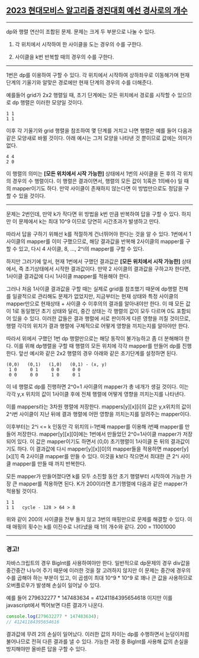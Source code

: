 ## [2023 현대모비스 알고리즘 경진대회 예선 경사로의 개수](https://school.programmers.co.kr/learn/courses/30/lessons/214290)

---

dp와 행렬 연산이 조합된 문제. 문제는 크게 두 부분으로 나눌 수 있다.

1. 각 위치에서 시작하여 한 사이클을 도는 경우의 수를 구한다.

2. 사이클을 k번 반복할 때의 경우의 수를 구한다.

---

1번은 dp를 이용하여 구할 수 있다. 각 위치에서 시작하여 상하좌우로 이동해가며 현재 단계의 기울기와 알맞은 경로에만 현재 단계의 경우의 수를 더해준다.

예를들어 grid가 2x2 행렬일 때, 초기 단계에는 모든 위치에서 경로를 시작할 수 있으므로 dp 행렬은 이러한 모양일 것이다.

    1 1
    1 1

이후 각 기울기와 grid 행렬을 참조하여 몇 단계를 거치고 나면 행렬은 예를 들어 다음과 같은 모양새로 바뀔 것이다. 아래 예시는 그저 모양을 나타낸 것 뿐이므로 값에는 의미가 없다.

    4 4
    2 0

이 행렬의 의미는 **[모든 위치에서 시작 가능한]** 상태에서 1번의 사이클을 돈 후의 각 위치의 경우의 수 행렬이다. 이 행렬은 결과이면서, 행렬의 모든 값이 1(혹은 1의배수) 일 때의 mapper이기도 하다. 만약 사이클이 존재하지 않는다면 이 방법만으로도 정답을 구할 수 있을 것이다.

---

문제는 2번인데, 만약 k가 작다면 위 방법을 k번 만큼 반복하여 답을 구할 수 있다. 하지만 이 문제에서 k는 최대 10^9 이므로 당연히 시간초과가 발생하고 만다.

따라서 답을 구하기 위해선 k를 적절하게 건너뛰어야 한다는 것을 알 수 있다. 1번에서 1사이클의 mapper를 이미 구했으므로, 해당 결과값을 반복해 2사이클의 mapper를 구할 수 있고, 다시 4 사이클, 8, ..., 2^i의 mapper를 구할 수 있다.

하지만 그러기에 앞서, 현재 1번에서 구했던 결과값은 **[모든 위치에서 시작 가능한]** 상태에서, 즉 초기상태에서 시작한 결과값이다. 만약 2 사이클의 결과값을 구하고자 한다면, 1사이클 결과값에 다시 1사이클 mapper를 적용해야 한다.

그러나 처음 1사이클 결과값을 구할 때는 실제로 grid를 참조했기 때문에 dp행렬 전체를 일괄적으로 관리해도 문제가 없었지만, 지금부터는 현재 상태와 특정 사이클의 mapper만으로 현재상태 + 사이클 수 이후의의 결과를 알아내야만 한다. 이 때 모든 값이 1로 동일했던 초기 상태와 달리, 중간 상태는 각 행렬의 값이 모두 다르며 0도 포함되어 있을 수 있다. 이러한 값들은 결과 행렬에 서로 판이하게 다른 영향을 끼칠 것이므로, 행렬 각각의 위치가 결과 행렬에 구체적으로 어떻게 영향을 끼치는지를 알아야만 한다.

따라서 위에서 구했던 1번 dp 행렬만으로는 해당 동작이 불가능하고 좀 더 분해해야 한다. 이를 위해 dp행렬을 구할 때 행렬의 모든 위치에 각각 mapper를 만들어 dp를 진행한다. 앞선 예시와 같은 2x2 행렬의 경우 아래와 같은 초기단계를 설정하면 된다.

    (0,0)   (0,1)   (1,0)   (0,1) - (x, y)
     1 0     0 1     0 0     0 0
     0 0     0 0     1 0     0 1

이 네 행렬로 dp를 진행하면 2^0=1 사이클의 mapper가 총 네개가 생길 것이다. 이는 각각 y,x 위치의 값이 1사이클 후에 전체 행렬에 어떻게 영향을 끼치는지를 나타낸다.

이를 mappers라는 3차원 행렬에 저장한다. mappers[y][x][i]의 값은 y,x위치의 값이 2^i번 사이클이 지난 뒤에 결과 행렬에 어떤 영향을 끼치는지를 알려주는 mapper이다.

이후부터는 2^i <= k 인동안 각 위치의 i-1번째 mapper를 이용해 i번째 mapper를 만들어 저장한다. mapper[y][x][0]에는 1번에서 만들었던 2^0=1사이클 mapper가 저장되어 있다.
이 값은 mapper이기도 하면서 (0,0) 초기행렬이 1사이클 돈 뒤의 결과값이기도 하다. 이 결과값에 다시 mapper[y][x][0]의 mapper들을 적용하면 mapper[y][x][1] 즉 2사이클 mapper를 만들 수 있다.
이것을 k보다 작으면서 최대한 큰 2^i 사이클 mapper를 만들 때 까지 반복한다.

모든 mapper가 만들어졌다면 k를 모두 소진할 동안 초기 행렬부터 시작하여 가능한 가장 큰 mapper를 적용하면 된다.
K가 200이라면 초기행렬에 다음과 같은 mapper가 적용될 것이다.

    1 1
    1 1   cycle - 128 > 64 > 8

위와 같이 200의 사이클을 전부 돌지 않고 3번의 매핑만으로 문제를 해결할 수 있다. 이때 매핑의 횟수는 k를 이진수로 나타냈을 때 1의 개수와 같다. 200 = 11001000

---

### 경고!

자바스크립트의 경우 BigInt를 사용하여야만 한다. 일반적으로 dp문제의 경우 div값을 중간중간 나누어 주기 때문에 이러한 것을 잘 고려하지 않지만 이 문제는
중간에 경우의 수를 곱해야 하는 부분이 있고, 이 곱셈이 최대 10^9 \* 10^9 로 꽤나 큰 값을 사용하므로 오버플로우가 발생해 손실이 일어날 수 있다.

예를 들어 279632277 \* 147483634 = 41241184395654618 이지만 이를 javascript에서 찍어보면 다른 결과가 나온다.

```javascript
console.log(279632277 * 147483634);
// 41241184395654616
```

결과값에 무려 2의 손실이 일어났다. 이러한 값의 차이는 dp를 수행하면서 눈덩이처럼 불어나므로 전혀 다른 결과를 낼 수 있다.
가능한 과정 중 BigInt를 사용해 값의 손실을 방지해야만 올바른 답을 구할 수 있다.
